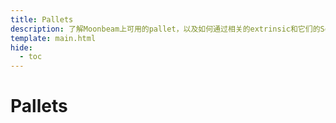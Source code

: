 ```yaml
---
title: Pallets
description: 了解Moonbeam上可用的pallet，以及如何通过相关的extrinsic和它们的Solidity接口（如果适用）与它们交互。
template: main.html
hide:
  - toc
---
```


<h1 class='subsection-title'>Pallets</h1>
<div class='subsection-wrapper'></div>